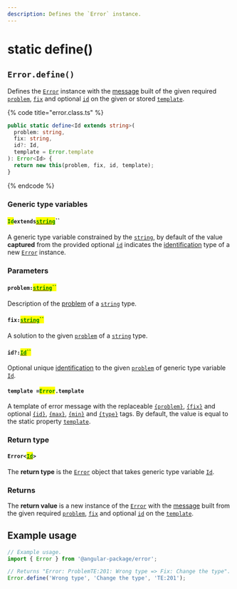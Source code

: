 ```yaml
---
description: Defines the `Error` instance.
---
```


# static define()

## `Error.define()`

Defines the [`Error`](broken-reference) instance with the [message](../../commonerror/accessors/get-message.md) built of the given required [`problem`](static-define.md#problem-string), [`fix`](static-define.md#fix-string) and optional [`id`](static-define.md#id-id) on the given or stored [`template`](static-define.md#template-error.template).

{% code title="error.class.ts" %}
```typescript
public static define<Id extends string>(
  problem: string,
  fix: string,
  id?: Id,
  template = Error.template
): Error<Id> {
  return new this(problem, fix, id, template);
}
```
{% endcode %}

### Generic type variables

#### <mark style="color:green;">`Id`</mark>`extends`[<mark style="color:green;">`string`</mark>](https://www.typescriptlang.org/docs/handbook/basic-types.html#string)``

A generic type variable constrained by the [`string`](https://developer.mozilla.org/en-US/docs/Web/JavaScript/Reference/Global\_Objects/String), by default of the value **captured** from the provided optional [`id`](static-define.md#id-id) indicates the [identification](../../getting-started/basic-concepts.md#identification) type of a new [`Error`](broken-reference) instance.

### Parameters

#### `problem:`[<mark style="color:green;">`string`</mark>](https://developer.mozilla.org/en-US/docs/Web/JavaScript/Reference/Global\_Objects/String)<mark style="color:green;">``</mark>

Description of the [problem](../../getting-started/basic-concepts.md#problem) of a [`string`](https://developer.mozilla.org/en-US/docs/Web/JavaScript/Reference/Global\_Objects/String) type.

#### `fix:`[<mark style="color:green;">`string`</mark>](https://developer.mozilla.org/en-US/docs/Web/JavaScript/Reference/Global\_Objects/String)<mark style="color:green;">``</mark>

A solution to the given [`problem`](static-define.md#problem-string) of a [`string`](https://developer.mozilla.org/en-US/docs/Web/JavaScript/Reference/Global\_Objects/String) type.

#### `id?:`[<mark style="color:green;">`Id`</mark>](../generic-type-variables.md#wrap-opening)<mark style="color:green;">``</mark>

Optional unique [identification](../../getting-started/basic-concepts.md#identification) to the given [`problem`](static-define.md#problem-string) of generic type variable [`Id`](static-define.md#id-extends-string).

#### `template =`<mark style="color:green;">`Error`</mark>`.template`

A template of error message with the replaceable [`{problem}`](../../commonerror/properties/static-template.md#problem), [`{fix}`](../../commonerror/properties/static-template.md#fix) and optional [`{id}`](../../commonerror/properties/static-template.md#id), [`{max}`](../../commonerror/properties/static-template.md#max), [`{min}`](../../commonerror/properties/static-template.md#min) and [`{type}`](../../commonerror/properties/static-template.md#type) tags. By default, the value is equal to the static property [`template`](../../commonerror/properties/static-template.md).

### Return type

#### `Error<`[<mark style="color:green;">`Id`</mark>](static-define.md#id-extends-string)`>`

The **return type** is the [`Error`](broken-reference) object that takes generic type variable [`Id`](static-define.md#id-extends-string).

### Returns

The **return value** is a new instance of the [`Error`](broken-reference) with the [message](../../commonerror/accessors/get-message.md) built from the given required [`problem`](static-define.md#problem-string), [`fix`](static-define.md#fix-string) and optional [`id`](static-define.md#id-id) on the [`template`](static-define.md#template-error.template).

## Example usage

```typescript
// Example usage.
import { Error } from '@angular-package/error';

// Returns "Error: ProblemTE:201: Wrong type => Fix: Change the type".
Error.define('Wrong type', 'Change the type', 'TE:201');
```
